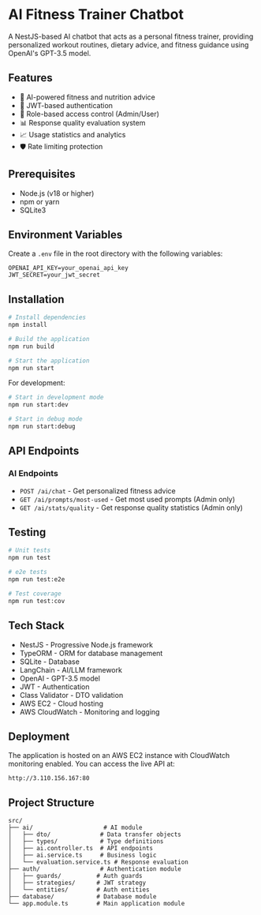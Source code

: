 # AI Fitness Trainer Chatbot

A NestJS-based AI chatbot that acts as a personal fitness trainer, providing personalized workout routines, dietary advice, and fitness guidance using OpenAI's GPT-3.5 model.

## Features

- 🤖 AI-powered fitness and nutrition advice
- 🔐 JWT-based authentication
- 👥 Role-based access control (Admin/User)
- 📊 Response quality evaluation system
- 📈 Usage statistics and analytics
- 🛡️ Rate limiting protection

## Prerequisites

- Node.js (v18 or higher)
- npm or yarn
- SQLite3

## Environment Variables

Create a `.env` file in the root directory with the following variables:

```env
OPENAI_API_KEY=your_openai_api_key
JWT_SECRET=your_jwt_secret
```

## Installation

```bash
# Install dependencies
npm install

# Build the application
npm run build

# Start the application
npm run start
```

For development:
```bash
# Start in development mode
npm run start:dev

# Start in debug mode
npm run start:debug
```

## API Endpoints

### AI Endpoints
- `POST /ai/chat` - Get personalized fitness advice
- `GET /ai/prompts/most-used` - Get most used prompts (Admin only)
- `GET /ai/stats/quality` - Get response quality statistics (Admin only)

## Testing

```bash
# Unit tests
npm run test

# e2e tests
npm run test:e2e

# Test coverage
npm run test:cov
```

## Tech Stack

- NestJS - Progressive Node.js framework
- TypeORM - ORM for database management
- SQLite - Database
- LangChain - AI/LLM framework
- OpenAI - GPT-3.5 model
- JWT - Authentication
- Class Validator - DTO validation
- AWS EC2 - Cloud hosting
- AWS CloudWatch - Monitoring and logging

## Deployment

The application is hosted on an AWS EC2 instance with CloudWatch monitoring enabled. You can access the live API at:

```
http://3.110.156.167:80
```

## Project Structure

```
src/
├── ai/                    # AI module
│   ├── dto/              # Data transfer objects
│   ├── types/            # Type definitions
│   ├── ai.controller.ts  # API endpoints
│   ├── ai.service.ts     # Business logic
│   └── evaluation.service.ts # Response evaluation
├── auth/                 # Authentication module
│   ├── guards/          # Auth guards
│   ├── strategies/      # JWT strategy
│   └── entities/        # Auth entities
├── database/            # Database module
└── app.module.ts        # Main application module
```

